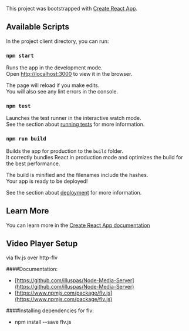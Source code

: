 This project was bootstrapped with [Create React App](https://github.com/facebook/create-react-app).

## Available Scripts

In the project client directory, you can run:

### `npm start`

Runs the app in the development mode.<br>
Open [http://localhost:3000](http://localhost:3000) to view it in the browser.

The page will reload if you make edits.<br>
You will also see any lint errors in the console.

### `npm test`

Launches the test runner in the interactive watch mode.<br>
See the section about [running tests](https://facebook.github.io/create-react-app/docs/running-tests) for more information.

### `npm run build`

Builds the app for production to the `build` folder.<br>
It correctly bundles React in production mode and optimizes the build for the best performance.

The build is minified and the filenames include the hashes.<br>
Your app is ready to be deployed!

See the section about [deployment](https://facebook.github.io/create-react-app/docs/deployment) for more information.

## Learn More

You can learn more in the [Create React App documentation](https://facebook.github.io/create-react-app/docs/getting-started)

## Video Player Setup

via flv.js over http-flv

####Documentation:

- [https://github.com/illuspas/Node-Media-Server](https://github.com/illuspas/Node-Media-Server)
- [https://www.npmjs.com/package/flv.js](https://www.npmjs.com/package/flv.js)

####Installing dependencies for flv:

- npm install --save flv.js

